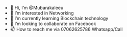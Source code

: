 - 👋 Hi, I’m @Mubarakaleeu
- 👀 I’m interested in Networking
- 🌱 I’m currently learning Blockchain technology
- 💞️ I’m looking to collaborate on Facebook
- 📫 How to reach me via 07062625786 Whatsapp/Call

<!---
Mubarakaleeu/Mubarakaleeu is a ✨ special ✨ repository because its `README.md` (this file) appears on your GitHub profile.
You can click the Preview link to take a look at your changes.
--->
